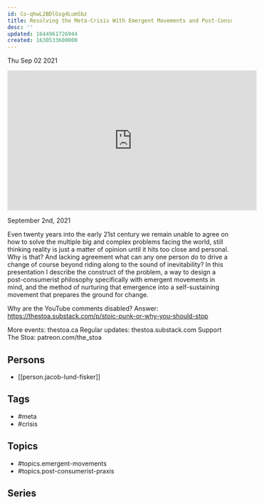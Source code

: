 ```yaml
---
id: Co-qhwL2BDlGsg4LumSbz
title: Resolving the Meta-Crisis With Emergent Movements and Post-Consumerist Praxis
desc: ''
updated: 1644961726944
created: 1630533600000
---
```





Thu Sep 02 2021

<iframe width="560" height="315" src="https://www.youtube.com/embed/0MGQgQZHx1Q" title="Resolving the Meta-Crisis With Emergent Movements and Post-Consumerist Praxis w/ Jacob Lund Fisker" frameborder="0" allow="accelerometer; autoplay; clipboard-write; encrypted-media; gyroscope; picture-in-picture" allowfullscreen ></iframe>

September 2nd, 2021

Even twenty years into the early 21st century we remain unable to agree on how to solve the multiple big and complex problems facing the world, still thinking reality is just a matter of opinion until it hits too close and personal. Why is that? And lacking agreement what can any one person do to drive a change of course beyond riding along to the sound of inevitability? In this presentation I describe the construct of the problem, a way to design a post-consumerist philosophy specifically with emergent movements in mind, and the method of nurturing that emergence into a self-sustaining movement that prepares the ground for change.

Why are the YouTube comments disabled? Answer: https://thestoa.substack.com/p/stoic-punk-or-why-you-should-stop

More events: thestoa.ca
Regular updates: thestoa.substack.com
Support The Stoa: patreon.com/the_stoa

## Persons

- [[person.jacob-lund-fisker]]

## Tags

- #meta
- #crisis

## Topics

- #topics.emergent-movements
- #topics.post-consumerist-praxis

## Series



